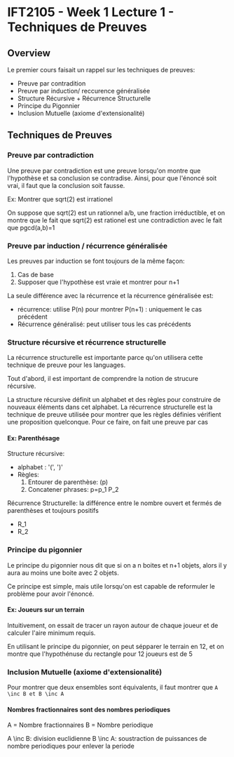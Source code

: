 # IFT2105 - Week 1 Lecture 1 - Techniques de Preuves

## Overview

Le premier cours faisait un rappel sur les techniques de preuves:
- Preuve par contradition
- Preuve par induction/ reccurence généralisée
- Structure Récursive + Récurrence Structurelle
- Principe du Pigonnier
- Inclusion Mutuelle (axiome d'extensionalité)

## Techniques de Preuves

### Preuve par contradiction

Une preuve par contradiction est une preuve lorsqu'on montre que l'hypothèse et sa conclusion se contradise. Ainsi, pour que l'énoncé soit vrai, il faut que la conclusion soit fausse.

Ex: Montrer que sqrt(2) est irrationel

On suppose que sqrt(2) est un rationnel a/b, une fraction irréductible, et on montre que le fait que sqrt(2) est rationel est une contradiction avec le fait que pgcd(a,b)=1

### Preuve par induction / récurrence généralisée

Les preuves par induction se font toujours de la même façon:
1. Cas de base
2. Supposer que l'hypothèse est vraie et montrer pour n+1

La seule différence avec la récurrence et la récurrence généralisée est:
- récurrence: utilise P(n) pour montrer P(n+1) : uniquement le cas précédent
- Récurrence généralisé: peut utiliser tous les cas précédents

### Structure récursive et récurrence structurelle

La récurrence structurelle est importante parce qu'on utilisera cette technique de preuve pour les languages.

Tout d'abord, il est important de comprendre la notion de strucure récursive.

La structure récursive définit un alphabet et des règles pour construire de nouveaux éléments dans cet alphabet. La récurrence structurelle est la technique de preuve utilisée pour montrer que les règles définies vérifient une proposition quelconque. Pour ce faire, on fait une preuve par cas

#### Ex: Parenthésage

Structure récursive:
- alphabet : '(', ')'
- Règles:
  1. Entourer de parenthèse: (p)
  2. Concatener phrases: p=p_1 P_2

Récurrence Structurelle: la différence entre le nombre ouvert et fermés de parenthèses et toujours positifs
- R_1
- R_2

### Principe du pigonnier

Le principe du pigonnier nous dit que si on a n boites et n+1 objets, alors il y aura au moins une boite avec 2 objets.

Ce principe est simple, mais utile lorsqu'on est capable de reformuler le problème pour avoir l'énoncé.

#### Ex: Joueurs sur un terrain

Intuitivement, on essait de tracer un rayon autour de chaque joueur et de calculer l'aire minimum requis.

En utilisant le principe du pigonnier, on peut sépparer le terrain en 12, et on montre que l'hypothénuse du rectangle pour 12 joueurs est de 5

### Inclusion Mutuelle (axiome d'extensionalité)

Pour montrer que deux ensembles sont équivalents, il faut montrer que
``` A \inc B et B \inc A ```

#### Nombres fractionnaires sont des nombres periodiques

A = Nombre fractionnaires
B = Nombre periodique

A \inc B: division euclidienne
B \inc A: soustraction de puissances de nombre periodiques pour enlever la periode

